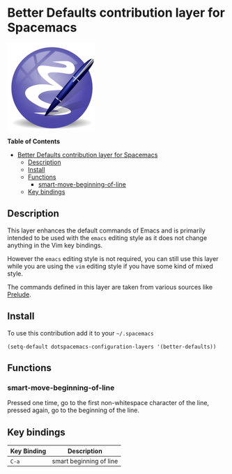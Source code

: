 # Better Defaults contribution layer for Spacemacs

![logo](img/emacs.png)

<!-- markdown-toc start - Don't edit this section. Run M-x markdown-toc/generate-toc again -->
**Table of Contents**

- [Better Defaults contribution layer for Spacemacs](#better-defaults-contribution-layer-for-spacemacs)
    - [Description](#description)
    - [Install](#install)
    - [Functions](#functions)
        - [smart-move-beginning-of-line](#smart-move-beginning-of-line)
    - [Key bindings](#key-bindings)

<!-- markdown-toc end -->

## Description

This layer enhances the default commands of Emacs and is primarily intended
to be used with the `emacs` editing style as it does not change anything
in the Vim key bindings.

However the `emacs` editing style is not required, you can still use this
layer while you are using the `vim` editing style if you have some kind of
mixed style.

The commands defined in this layer are taken from various sources like
[Prelude][].

## Install

To use this contribution add it to your `~/.spacemacs`

```elisp
(setq-default dotspacemacs-configuration-layers '(better-defaults))
```

## Functions

### smart-move-beginning-of-line

Pressed one time, go to the first non-whitespace character of the line,
pressed again, go to the beginning of the line.

## Key bindings

Key Binding   | Description
--------------|------------------------------------------------------------
`C-a`         | smart beginning of line

[Prelude]: https://github.com/bbatsov/prelude
